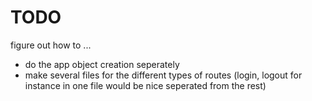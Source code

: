 # TODO

figure out how to ...

* do the app object creation seperately
* make several files for the different types of routes (login, logout for instance in one file would be nice seperated
from the rest)